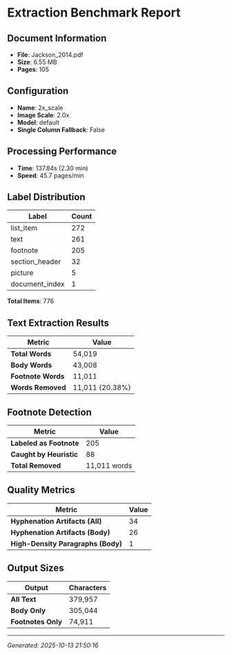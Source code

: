 # Extraction Benchmark Report

## Document Information
- **File**: Jackson_2014.pdf
- **Size**: 6.55 MB
- **Pages**: 105

## Configuration
- **Name**: 2x_scale
- **Image Scale**: 2.0x
- **Model**: default
- **Single Column Fallback**: False

## Processing Performance
- **Time**: 137.84s (2.30 min)
- **Speed**: 45.7 pages/min

## Label Distribution
| Label | Count |
|-------|-------|
| list_item | 272 |
| text | 261 |
| footnote | 205 |
| section_header | 32 |
| picture | 5 |
| document_index | 1 |

**Total Items**: 776

## Text Extraction Results
| Metric | Value |
|--------|-------|
| **Total Words** | 54,019 |
| **Body Words** | 43,008 |
| **Footnote Words** | 11,011 |
| **Words Removed** | 11,011 (20.38%) |

## Footnote Detection
| Metric | Value |
|--------|-------|
| **Labeled as Footnote** | 205 |
| **Caught by Heuristic** | 88 |
| **Total Removed** | 11,011 words |

## Quality Metrics
| Metric | Value |
|--------|-------|
| **Hyphenation Artifacts (All)** | 34 |
| **Hyphenation Artifacts (Body)** | 26 |
| **High-Density Paragraphs (Body)** | 1 |

## Output Sizes
| Output | Characters |
|--------|-----------|
| **All Text** | 379,957 |
| **Body Only** | 305,044 |
| **Footnotes Only** | 74,911 |

---
*Generated: 2025-10-13 21:50:16*
